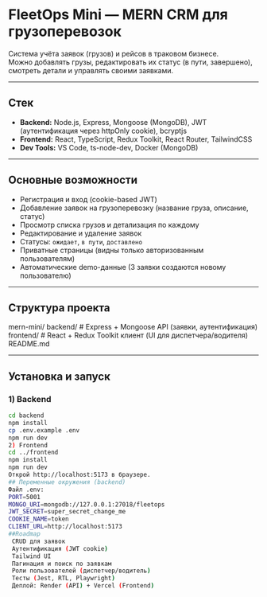 # FleetOps Mini — MERN CRM для грузоперевозок

Cистема учёта заявок (грузов) и рейсов в траковом бизнесе.  
Можно добавлять грузы, редактировать их статус (в пути, завершено), смотреть детали и управлять своими заявками.

---

##  Стек
- **Backend:** Node.js, Express, Mongoose (MongoDB), JWT (аутентификация через httpOnly cookie), bcryptjs
- **Frontend:** React, TypeScript, Redux Toolkit, React Router, TailwindCSS
- **Dev Tools:** VS Code, ts-node-dev, Docker (MongoDB)

---

##  Основные возможности
- Регистрация и вход (cookie-based JWT)
- Добавление заявок на грузоперевозку (название груза, описание, статус)
- Просмотр списка грузов и детализация по каждому
- Редактирование и удаление заявок
- Статусы: `ожидает`, `в пути`, `доставлено`
- Приватные страницы (видны только авторизованным пользователям)
- Автоматические demo-данные (3 заявки создаются новому пользователю)

---

##  Структура проекта
mern-mini/
backend/ # Express + Mongoose API (заявки, аутентификация)
frontend/ # React + Redux Toolkit клиент (UI для диспетчера/водителя)
README.md

---

##  Установка и запуск

### 1) Backend
```bash
cd backend
npm install
cp .env.example .env
npm run dev
2) Frontend
cd ../frontend
npm install
npm run dev
Открой http://localhost:5173 в браузере.
## Переменные окружения (backend)
Файл .env:
PORT=5001
MONGO_URI=mongodb://127.0.0.1:27018/fleetops
JWT_SECRET=super_secret_change_me
COOKIE_NAME=token
CLIENT_URL=http://localhost:5173
##Roadmap
 CRUD для заявок
 Аутентификация (JWT cookie)
 Tailwind UI
 Пагинация и поиск по заявкам
 Роли пользователей (диспетчер/водитель)
 Тесты (Jest, RTL, Playwright)
 Деплой: Render (API) + Vercel (Frontend)
